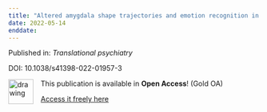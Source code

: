 ```yaml
---
title: "Altered amygdala shape trajectories and emotion recognition in youth at familial high risk of schizophrenia who develop psychosis."
date: 2022-05-14
enddate:
---
```


Published in: *Translational psychiatry*

DOI: 10.1038/s41398-022-01957-3

<img src="https://upload.wikimedia.org/wikipedia/commons/thumb/7/77/Open_Access_logo_PLoS_transparent.svg/800px-Open_Access_logo_PLoS_transparent.svg.png" alt="drawing" width="50" align="left"/> &nbsp;&nbsp;&nbsp;This publication is available in **Open Access**! (Gold OA)

&nbsp;&nbsp;&nbsp;[Access it freely here](https://www.nature.com/articles/s41398-022-01957-3.pdf
)

